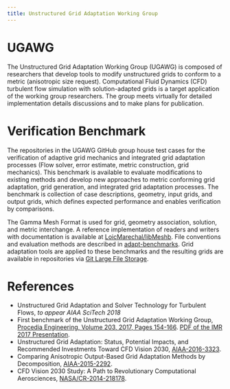 ```yaml
---
title: Unstructured Grid Adaptation Working Group
---
```


# UGAWG
The Unstructured Grid Adaptation Working Group (UGAWG) is composed of
researchers that develop tools to modify unstructured grids to conform
to a metric (anisotropic size request).
Computational Fluid Dynamics
(CFD) turbulent flow simulation with solution-adapted grids is a target
application of the working group researchers.
The group meets virtually for detailed implementation details discussions
and to make plans for publication.

# Verification Benchmark
The repositories in the UGAWG GitHub group house test cases for the
verification of adaptive grid mechanics and integrated grid adaptation
processes (Flow solver, error estimate, metric construction, grid mechanics).
This benchmark is available to evaluate modifications to
existing methods and develop new approaches to metric conforming
grid adaptation, grid generation, and integrated grid adaptation
processes.
The benchmark is collection of case descriptions,
geometry, input grids, and output grids,
which defines expected performance
and enables verification by comparisons.

The Gamma Mesh Format is used for grid, geometry association, solution, and
metric interchange.
A reference implementation of readers and writers with
documentation is available at
[LoicMarechal/libMeshb](https://github.com/LoicMarechal/libMeshb).
File conventions and evaluation methods are described in
[adapt-benchmarks](https://github.com/UGAWG/adapt-benchmarks).
Grid adaptation tools are applied to these benchmarks and
the resulting grids are available in repositories via
[Git Large File Storage](https://git-lfs.github.com/).

# References
- Unstructured Grid Adaptation and Solver Technology for Turbulent Flows, *to appear AIAA SciTech 2018*
- First benchmark of the Unstructured Grid Adaptation Working Group, [Procedia Engineering, Volume 203, 2017, Pages 154-166](https://doi.org/10.1016/j.proeng.2017.09.800). [PDF of the IMR 2017 Presentation](pdf/ugawg-imr-2017-benchmark-1-talk.pdf).
- Unstructured Grid Adaptation: Status, Potential
Impacts, and Recommended Investments Toward
CFD Vision 2030, [AIAA-2016-3323](https://arc.aiaa.org/doi/abs/10.2514/6.2016-3323).
- Comparing Anisotropic Output-Based Grid Adaptation Methods by Decomposition, [AIAA-2015-2292](https://arc.aiaa.org/doi/abs/10.2514/6.2015-2292).
- CFD Vision 2030 Study: A Path to Revolutionary Computational Aerosciences, [NASA/CR-2014-218178](https://ntrs.nasa.gov/search.jsp?R=20140003093).